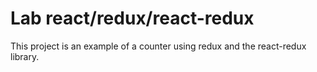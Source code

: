 # Lab react/redux/react-redux

This project is an example of a counter using redux and the react-redux library.